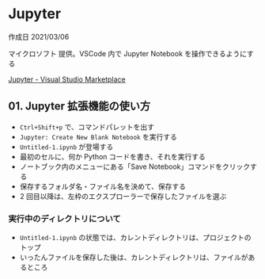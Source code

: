 # Jupyter

作成日 2021/03/06

マイクロソフト 提供。VSCode 内で Jupyter Notebook を操作できるようにする

[Jupyter \- Visual Studio Marketplace](https://marketplace.visualstudio.com/items?itemName=ms-toolsai.jupyter)

## 01. Jupyter 拡張機能の使い方

- `Ctrl+Shift+p` で、コマンドパレットを出す
- `Jupyter: Create New Blank Notebook` を実行する
- `Untitled-1.ipynb` が登場する
- 最初のセルに、何か Python コードを書き、それを実行する
- ノートブック内のメニューにある「Save Notebook」コマンドをクリックする
- 保存するフォルダ名・ファイル名を決めて、保存する
- 2 回目以降は、左枠のエクスプローラーで保存したファイルを選ぶ

### 実行中のディレクトリについて

- `Untitled-1.ipynb` の状態では、カレントディレクトリは、プロジェクトのトップ
- いったんファイルを保存した後は、カレントディレクトリは、ファイルがあるところ
